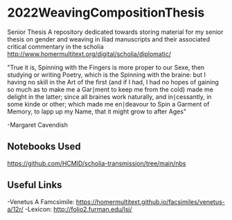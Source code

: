 # 2022WeavingCompositionThesis
Senior Thesis
A repository dedicated towards storing material for my senior thesis on gender and weaving in Iliad manuscripts and their associated critical commentary in the scholia
http://www.homermultitext.org/digital/scholia/diplomatic/

"True it is, Spinning with the Fingers is more proper to our Sexe, then studying or writing Poetry, which is the Spinning with the braine: but I having no skill in the Art of the first (and if I had, I had no hopes of gaining so much as to make me a Gar∣ment to keep me from the cold) made me delight in the latter; since all braines work naturally, and in∣cessantly, in some kinde or other; which made me en∣deavour to Spin a Garment of Memory, to lapp up my Name, that it might grow to after Ages"

-Margaret Cavendish

## Notebooks Used
https://github.com/HCMID/scholia-transmission/tree/main/nbs
## Useful Links
 -Venetus A Famcsimile: https://homermultitext.github.io/facsimiles/venetus-a/12r/
 -Lexicon: http://folio2.furman.edu/lsj/
